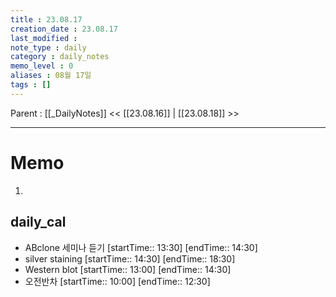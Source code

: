 ```yaml
---
title : 23.08.17
creation_date : 23.08.17
last_modified :
note_type : daily
category : daily_notes
memo_level : 0
aliases : 08월 17일
tags : []
---
```

Parent : [[_DailyNotes]]
<< [[23.08.16]] | [[23.08.18]] >>

---
# Memo

1.  

## daily_cal
-  ABclone 세미나 듣기 [startTime:: 13:30]  [endTime:: 14:30]
-  silver staining [startTime:: 14:30]  [endTime:: 18:30]
-  Western blot [startTime:: 13:00]  [endTime:: 14:30]
-  오전반차 [startTime:: 10:00]  [endTime:: 12:30]
